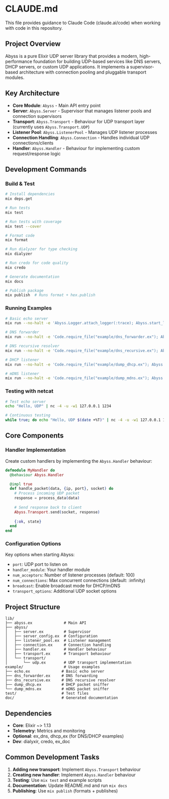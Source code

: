 # CLAUDE.md

This file provides guidance to Claude Code (claude.ai/code) when working with code in this repository.

## Project Overview

Abyss is a pure Elixir UDP server library that provides a modern, high-performance foundation for building UDP-based services like DNS servers, DHCP servers, or custom UDP applications. It implements a supervisor-based architecture with connection pooling and pluggable transport modules.

## Key Architecture

- **Core Module**: `Abyss` - Main API entry point
- **Server**: `Abyss.Server` - Supervisor that manages listener pools and connection supervisors
- **Transport**: `Abyss.Transport` - Behaviour for UDP transport layer (currently uses `Abyss.Transport.UDP`)
- **Listener Pool**: `Abyss.ListenerPool` - Manages UDP listener processes
- **Connection Handling**: `Abyss.Connection` - Handles individual UDP connections/clients
- **Handler**: `Abyss.Handler` - Behaviour for implementing custom request/response logic

## Development Commands

### Build & Test
```bash
# Install dependencies
mix deps.get

# Run tests
mix test

# Run tests with coverage
mix test --cover

# Format code
mix format

# Run dialyzer for type checking
mix dialyzer

# Run credo for code quality
mix credo

# Generate documentation
mix docs

# Publish package
mix publish  # Runs format + hex.publish
```

### Running Examples

```bash
# Basic echo server
mix run --no-halt -e 'Abyss.Logger.attach_logger(:trace); Abyss.start_link(handler_module: Abyss.Echo, port: 1234); Process.sleep(:infinity)'

# DNS forwarder
mix run --no-halt -e 'Code.require_file("example/dns_forwarder.ex"); Abyss.Logger.attach_logger(:trace); Abyss.start_link(handler_module: HandleDNS, port: 53); Process.sleep(:infinity)'

# DNS recursive resolver
mix run --no-halt -e 'Code.require_file("example/dns_recursive.ex"); Abyss.Logger.attach_logger(:trace); Abyss.start_link(handler_module: HandleDNS, port: 53); Process.sleep(:infinity)'

# DHCP listener
mix run --no-halt -e 'Code.require_file("example/dump_dhcp.ex"); Abyss.Logger.attach_logger(:trace); Abyss.start_link(handler_module: DumpDHCP, port: 67, broadcast: true, transport_options: [broadcast: true, multicast_if: {255, 255, 255, 255}]); Process.sleep(:infinity)'

# mDNS listener
mix run --no-halt -e 'Code.require_file("example/dump_mdns.ex"); Abyss.Logger.attach_logger(:trace); Abyss.start_link(handler_module: DumpMDNS, port: 5353, broadcast: true, transport_options: [broadcast: true, multicast_if: {224, 0, 0, 251}]); Process.sleep(:infinity)'
```

### Testing with netcat
```bash
# Test echo server
echo "Hello, UDP" | nc -4 -u -w1 127.0.0.1 1234

# Continuous testing
while true; do echo "Hello, UDP $(date +%T)" | nc -4 -u -w1 127.0.0.1 1234; done
```

## Core Components

### Handler Implementation
Create custom handlers by implementing the `Abyss.Handler` behaviour:

```elixir
defmodule MyHandler do
  @behaviour Abyss.Handler

  @impl true
  def handle_packet(data, {ip, port}, socket) do
    # Process incoming UDP packet
    response = process_data(data)
    
    # Send response back to client
    Abyss.Transport.send(socket, response)
    
    {:ok, state}
  end
end
```

### Configuration Options
Key options when starting Abyss:
- `port`: UDP port to listen on
- `handler_module`: Your handler module
- `num_acceptors`: Number of listener processes (default: 100)
- `num_connections`: Max concurrent connections (default: :infinity)
- `broadcast`: Enable broadcast mode for DHCP/mDNS
- `transport_options`: Additional UDP socket options

## Project Structure

```
lib/
├── abyss.ex              # Main API
├── abyss/
│   ├── server.ex         # Supervisor
│   ├── server_config.ex  # Configuration
│   ├── listener_pool.ex  # Listener management
│   ├── connection.ex     # Connection handling
│   ├── handler.ex        # Handler behaviour
│   ├── transport.ex      # Transport behaviour
│   └── transport/
│       └── udp.ex        # UDP transport implementation
example/                  # Usage examples
├── echo.ex              # Basic echo server
├── dns_forwarder.ex     # DNS forwarding
├── dns_recursive.ex     # DNS recursive resolver
├── dump_dhcp.ex         # DHCP packet sniffer
└── dump_mdns.ex         # mDNS packet sniffer
test/                    # Test files
doc/                     # Generated documentation
```

## Dependencies

- **Core**: Elixir ~> 1.13
- **Telemetry**: Metrics and monitoring
- **Optional**: ex_dns, dhcp_ex (for DNS/DHCP examples)
- **Dev**: dialyxir, credo, ex_doc

## Common Development Tasks

1. **Adding new transport**: Implement `Abyss.Transport` behaviour
2. **Creating new handler**: Implement `Abyss.Handler` behaviour
3. **Testing**: Use `mix test` and example scripts
4. **Documentation**: Update README.md and run `mix docs`
5. **Publishing**: Use `mix publish` (formats + publishes)